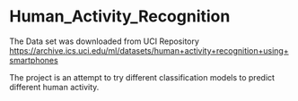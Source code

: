 # Human_Activity_Recognition

The Data set was downloaded from UCI Repository
https://archive.ics.uci.edu/ml/datasets/human+activity+recognition+using+smartphones 

The project is an attempt to try different classification models to predict different human activity.
